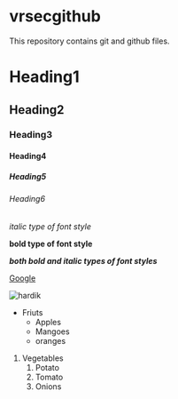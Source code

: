 # vrsecgithub
This repository contains git and github files.

# Heading1
## Heading2
### Heading3
#### Heading4
##### Heading5
###### Heading6

*italic type of font style*

**bold type of font style**

***both bold and italic types of font styles***

[Google](http://www.google.com)

![hardik](https://lh3.googleusercontent.com/evg8hy1Eb3ny8mjLscfthIS_OFV84moiQmRe8R03xCVkXCDGPpmBSVSDaAwk4FJAcX9_)

* Friuts
  * Apples
  * Mangoes
  * oranges

1. Vegetables
    1. Potato
    2. Tomato
    3. Onions
